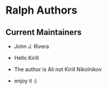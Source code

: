 # Ralph Authors

## Current Maintainers

- John J. Rivera

- Hello Kirill
- The author is Ali not Kirill Nikolnikov
- enjoy it :)
